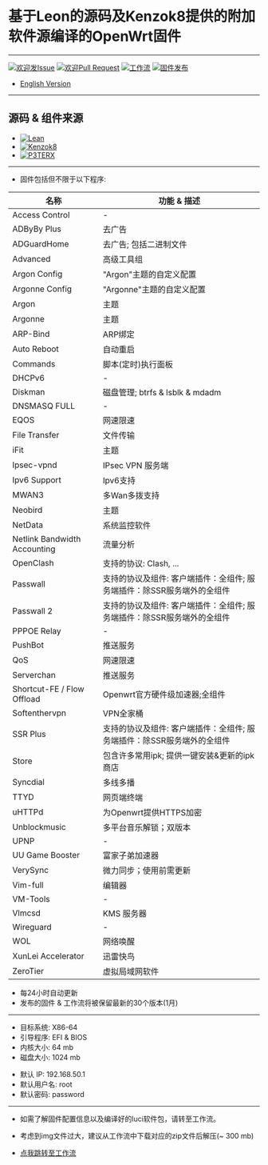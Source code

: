 # 基于Leon的源码及Kenzok8提供的附加软件源编译的OpenWrt固件

----

[1]: https://img.shields.io/badge/Issue-Welcome-brightgreen
[2]: https://github.com/Neurotoxin0/OpenWrt/issues/new
[3]: https://img.shields.io/badge/PRs-Welcome-brightgreen
[4]: https://github.com/Neurotoxin0/OpenWrt/pulls
[5]: https://img.shields.io/github/workflow/status/Neurotoxin0/OpenWrt/Project%20Openwrt%20CL
[6]: https://github.com/Neurotoxin0/OpenWrt/actions
[7]: https://img.shields.io/github/v/release/Neurotoxin0/OpenWrt
[8]: https://github.com/Neurotoxin0/OpenWrt/releases

[![欢迎发Issue][1]][2]
[![欢迎Pull Request][3]][4]
[![工作流][5]][6]
[![固件发布][7]][8]
- [English Version](https://github.com/Neurotoxin0/OpenWrt/blob/master/README_EN.md "English Version")

----

## 源码 & 组件来源
+ [![Lean](https://img.shields.io/badge/OpenWrt%20Source%20Code-Lean-brightgreen?style=flat-square&logo=appveyor)](https://github.com/coolsnowwolf/lede) 
+ [![Kenzok8](https://img.shields.io/badge/OpenWrt%20Extra%20Packages-Kenzok8-brightgreen?style=flat-square&logo=appveyor)](https://github.com/kenzok8/openwrt-packages) 
+ [![P3TERX](https://img.shields.io/badge/Github%20WorkFlow%20Auto%20Build-P3TERX-brightgreen?style=flat-square&logo=appveyor)](https://github.com/P3TERX/Actions-OpenWrt)

----

+ 固件包括但不限于以下程序: 

|名称|功能 & 描述
-|-
|Access Control|-|
|ADByBy Plus|去广告|
|ADGuardHome|去广告; 包括二进制文件|
|Advanced|高级工具组|
|Argon Config|"Argon"主题的自定义配置|
|Argonne Config|"Argonne"主题的自定义配置|
|Argon|主题|
|Argonne|主题|
|ARP-Bind|ARP绑定|
|Auto Reboot|自动重启|
|Commands|脚本(定时)执行面板|
|DHCPv6|-|
|Diskman|磁盘管理; btrfs & lsblk & mdadm|
|DNSMASQ FULL|-|
|EQOS|网速限速|
|File Transfer|文件传输|
|iFit|主题|
|Ipsec-vpnd|IPsec VPN 服务端|
|Ipv6 Support|Ipv6支持|
|MWAN3|多Wan多拨支持|
|Neobird|主题|
|NetData|系统监控软件|
|Netlink Bandwidth Accounting|流量分析|
|OpenClash|支持的协议: Clash, ...|
|Passwall|支持的协议及组件: 客户端插件：全组件; 服务端插件：除SSR服务端外的全组件|
|Passwall 2|支持的协议及组件: 客户端插件：全组件; 服务端插件：除SSR服务端外的全组件|
|PPPOE Relay|-|
|PushBot|推送服务|
|QoS|网速限速|
|Serverchan|推送服务|
|Shortcut-FE / Flow Offload|Openwrt官方硬件级加速器;全组件|
|Softenthervpn|VPN全家桶|
|SSR Plus|支持的协议及组件: 客户端插件：全组件; 服务端插件：除SSR服务端外的全组件|
|Store|包含许多常用ipk; 提供一键安装&更新的ipk商店|
|Syncdial|多线多播|
|TTYD|网页端终端|
|uHTTPd|为Openwrt提供HTTPS加密|
|Unblockmusic|多平台音乐解锁；双版本|
|UPNP|-|
|UU Game Booster|富家子弟加速器|
|VerySync|微力同步；使用前需更新|
|Vim-full|编辑器|
|VM-Tools|-|
|Vlmcsd|KMS 服务器|
|Wireguard|-|
|WOL|网络唤醒|
|XunLei Accelerator|迅雷快鸟|
|ZeroTier|虚拟局域网软件|

- 每24小时自动更新
- 发布的固件 & 工作流将被保留最新的30个版本(1月)

----

- 目标系统: X86-64
- 引导程序: EFI & BIOS
- 内核大小: 64 mb
- 磁盘大小: 1024 mb
+ 默认 IP: 192.168.50.1
+ 默认用户名: root
+ 默认密码: password

----

+ 如需了解固件配置信息以及编译好的luci软件包，请转至工作流。
- 考虑到img文件过大，建议从工作流中下载对应的zip文件后解压(~ 300 mb) 
+ [点我跳转至工作流](https://github.com/Neurotoxin0/OpenWrt/actions "工作流")

